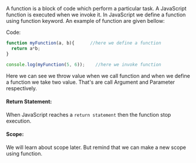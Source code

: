 
A function is a block of code which perform a particular task. A JavaScript function is executed when we invoke it. In JavaScript we define a function using function keyword. An example of function are given bellow:

Code:
```js
function myFunction(a, b){      //here we define a function
  return a*b;
}

console.log(myFunction(5, 6));    //here we invoke function
```

Here we can see we throw value when we call function and when we define a function we take two value. That's are call Argument and Parameter respectively. 

#### Return Statement:

When JavaScript reaches a `return statement` then the function stop execution.

#### Scope:
We will learn about scope later. But remind that we can make a new scope using function.